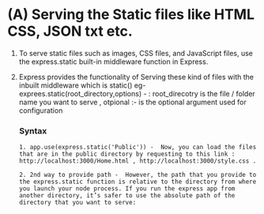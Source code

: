 # (A) Serving the Static files like HTML CSS, JSON txt etc. 

1. To serve static files such as images, CSS files, and JavaScript files, use the express.static built-in middleware function in Express.
2. Express provides the functionality of Serving these kind of files with the inbuilt middleware which is static()
      eg- exprees.static(root_directory,options) - : root_direcotry is the file / folder name you want to serve , otpional :- is the optional argument used for configuration
    
    ### Syntax
    ```
    1. app.use(express.static('Public')) -  Now, you can load the files that are in the public directory by requesting to this link :  http://localhost:3000/Home.html , http://localhost:3000/style.css .
    
    2. 2nd way to provide path -  However, the path that you provide to the express.static function is relative to the directory from where you launch your node process. If you run the express app from another directory, it’s safer to use the absolute path of the directory that you want to serve:
    ```

 